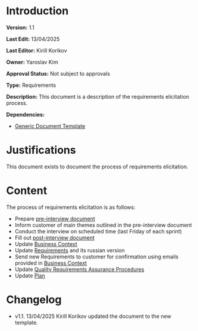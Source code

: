 # Introduction

**Version:** 1.1

**Last Edit:** 13/04/2025

**Last Editor:** Kirill Korikov

**Owner:** Yaroslav Kim

**Approval Status:** Not subject to approvals

**Type:** Requirements

**Description:** This document is a description of the requirements elicitation process.

**Dependencies:**
 - [Generic Document Template](<../../../DocumentTemplates/EN/Generic Document Template.md>)

# Justifications
This document exists to document the process of requirements elicitation.

# Content

The process of requirements elicitation is as follows:
- Prepare [pre-interview document](<../../DocumentTemplates/RU/Pre-Interview Document.md>)
- Inform customer of main themes outlined in the pre-interview document
- Conduct the interview on scheduled time (last Friday of each sprint)
- Fill out [post-interview document](<../../DocumentTemplates/EN/Post-Interview Document.md>)
- Update [Business Context](<../../Context and Requirements Management/EN/Context/Business Context.md>)
- Update [Requirements](<../../Context and Requirements Management/EN/Requirements/Software Product Requirements.md>) and its russian version
- Send new Requirements to customer for confirmation using emails provided in [Business Context](<../../Context and Requirements Management/EN/Context/Business Context.md>)
- Update [Quality Requirements Assurance Procedures](<../../Quality Management/Requirements Assurance Procedures>)
- Update [Plan](<../../Project Planning/Development Plan.md>)

# Changelog
- v1.1. 13/04/2025 Kirill Korikov updated the document to the new template.